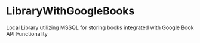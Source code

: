 # LibraryWithGoogleBooks
Local Library utilizing MSSQL for storing books integrated with Google Book API Functionality
